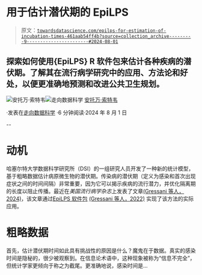 # 用于估计潜伏期的 EpiLPS

> 原文：[`towardsdatascience.com/epilps-for-estimation-of-incubation-times-461aab54ff4b?source=collection_archive---------9-----------------------#2024-08-01`](https://towardsdatascience.com/epilps-for-estimation-of-incubation-times-461aab54ff4b?source=collection_archive---------9-----------------------#2024-08-01)

## 探索如何使用{EpiLPS} R 软件包来估计各种疾病的潜伏期。了解其在流行病学研究中的应用、方法论和好处，以便更准确地预测和改进公共卫生规划。

[](https://antoinesoetewey.medium.com/?source=post_page---byline--461aab54ff4b--------------------------------)![安托万·索特韦](https://antoinesoetewey.medium.com/?source=post_page---byline--461aab54ff4b--------------------------------)[](https://towardsdatascience.com/?source=post_page---byline--461aab54ff4b--------------------------------)![走向数据科学](https://towardsdatascience.com/?source=post_page---byline--461aab54ff4b--------------------------------) [安托万·索特韦](https://antoinesoetewey.medium.com/?source=post_page---byline--461aab54ff4b--------------------------------)

·发表在[走向数据科学](https://towardsdatascience.com/?source=post_page---byline--461aab54ff4b--------------------------------) ·6 分钟阅读·2024 年 8 月 1 日

--

# 动机

哈塞尔特大学数据科学研究所（DSI）的一组研究人员开发了一种新的统计模型，基于粗略数据估计病原微生物的潜伏期。传染病的潜伏期（定义为感染和首次出现症状之间的时间间隔）非常重要，因为它可以揭示疾病的流行潜力，并优化隔离期的长度以阻止传播。最近在*美国流行病学杂志*上发表了文章[(Gressani 等人，2024)](https://doi.org/10.1093/aje/kwae192)，该文章通过[EpiLPS 软件包](https://statsandr.com/blog/paper-epilps-a-fast-and-flexible-bayesian-tool-for-estimation-of-the-time-varying-reproduction-number/) [(Gressani 等人，2022)](https://doi.org/10.1371/journal.pcbi.1010618) 实现了该方法的实际应用。

# 粗略数据

首先，估计潜伏期时间如此具有挑战性的原因是什么？魔鬼在于数据。真实的感染时间是隐秘的，很少被观察到。在信息论术语中，这种现象被称为“信息不完全”，但统计学家更倾向于称之为截尾。更准确地说，感染时间是…
